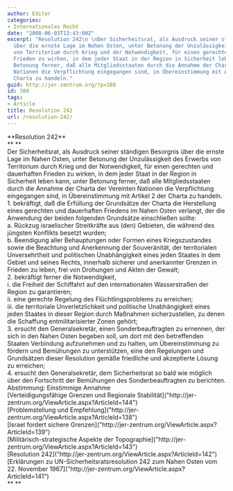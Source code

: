 ```yaml
---
author: Editor
categories:
- Internationales Recht
date: "2008-06-03T13:43:00Z"
excerpt: "Resolution 242\n \nDer Sicherheitsrat, als Ausdruck seiner ständigen Besorgnis
  über die ernste Lage im Nahen Osten, unter Betonung der Unzulässigkeit des Erwerbs
  von Territorium durch Krieg und der Notwendigkeit, für einen gerechten und dauerhaften
  Frieden zu wirken, in dem jeder Staat in der Region in Sicherheit leben kann, unter
  Betonung ferner, daß alle Mitgliedsstaaten durch die Annahme der Charta der Vereinten
  Nationen die Verpflichtung eingegangen sind, in Übereinstimmung mit Artikel 2 der
  Charta zu handeln."
guid: http://jer-zentrum.org/?p=388
id: 388
tags:
- Article
title: Resolution 242
url: /resolution-242/
---
```


<div><div>**<font size=""3"">Resolution 242</font>**</div><div>**<font size=""3""> </font>**</div><div><font size=""3"">Der Sicherheitsrat, als Ausdruck seiner ständigen Besorgnis über die ernste Lage im Nahen Osten, unter Betonung der Unzulässigkeit des Erwerbs von Territorium durch Krieg und der Notwendigkeit, für einen gerechten und dauerhaften Frieden zu wirken, in dem jeder Staat in der Region in Sicherheit leben kann, unter Betonung ferner, daß alle Mitgliedsstaaten durch die Annahme der Charta der Vereinten Nationen die Verpflichtung eingegangen sind, in Übereinstimmung mit Artikel 2 der Charta zu handeln.</font></div><div><font size=""3""> </font></div><div><font size=""3""><span>1.<span> </span></span>bekräftigt, daß die Erfüllung der Grundsätze der Charta die Herstellung eines gerechten und dauerhaften Friedens im Nahen Osten verlangt, der die Anwendung der beiden folgenden Grundsätze einschließen sollte: </font></div><div><font size=""3""><span>a.<span> </span></span>Rückzug israelischer Streitkräfte aus (den) Gebieten, die während des jüngsten Konflikts besetzt wurden;</font></div><div><font size=""3""> </font></div><div><font size=""3""><span>b.<span> </span></span>Beendigung aller Behauptungen oder Formen eines Kriegszustandes sowie die Beachtung und Anerkennung der Souveränität, der territorialen Unversehrtheit und politischen Unabhängigkeit eines jeden Staates in dem Gebiet und seines Rechts, innerhalb sicherer und anerkannter Grenzen in Frieden zu leben, frei von Drohungen und Akten der Gewalt;</font></div><div><font size=""3""> </font></div><div><font size=""3""><span>2.<span> </span></span>bekräftigt ferner die Notwendigkeit, </font></div><div><font size=""3"">i. die Freiheit der Schiffahrt auf den internationalen Wasserstraßen der Region zu garantieren; </font></div><div><font size=""3"">ii. eine gerechte Regelung des Flüchtlingsproblems zu erreichen;</font></div><div><font size=""3"">iii. die territoriale Unverletzlichkeit und politische Unabhängigkeit eines jeden Staates in dieser Region durch Maßnahmen sicherzustellen, zu denen die Schaffung entmilitarisierter Zonen gehört; </font></div><div><font size=""3""> </font></div><div><font size=""3""><span>3.<span> </span></span>ersucht den Generalsekretär, einen Sonderbeauftragten zu ernennen, der sich in den Nahen Osten begeben soll, um dort mit den betreffenden Staaten Verbindung aufzunehmen und zu halten, um Übereinstimmung zu fördern und Bemühungen zu unterstützen, eine den Regelungen und Grundsätzen dieser Resolution gemäße friedliche und akzeptierte Lösung zu erreichen;</font></div><div><font size=""3""> </font></div><div><font size=""3""><span>4.<span> </span></span>ersucht den Generalsekretär, dem Sicherheitsrat so bald wie möglich über den Fortschritt der Bemühungen des Sonderbeauftragten zu berichten.</font></div><div><font size=""3""> </font></div><div><font size=""3""> </font></div><div><font size=""3"">Abstimmung: Einstimmige Annahme </font></div><div><font size=""3""> </font></div><div><font size=""3""> </font></div><div><font size=""3"">[Verteidigungsfähige Grenzen und Regionale Stabilität]("http://jer-zentrum.org/ViewArticle.aspx?ArticleId=144")</font></div><div><font size=""3""> </font></div><div>[<font size=""3"">Problemstellung und Empfehlung</font>]("http://jer-zentrum.org/ViewArticle.aspx?ArticleId=138")</div><div><font size=""3""> </font></div><div>[<font size=""3"">Israel fordert sichere Grenzen</font>]("http://jer-zentrum.org/ViewArticle.aspx?ArticleId=139")</div><div><font size=""3""> </font></div><div>[<font size=""3"">Militärisch-strategische Aspekte der Topographie</font>]("http://jer-zentrum.org/ViewArticle.aspx?ArticleId=143")</div><div><font size=""3""> </font></div><div>[<font size=""3"">Resolution 242</font>]("http://jer-zentrum.org/ViewArticle.aspx?ArticleId=142")</div><div><font size=""3""> </font></div><div>[<font size=""3"">Erklärungen zu UN-Sicherheitsratsresolution 242 zum Nahen Osten vom 22. November 1967</font>]("http://jer-zentrum.org/ViewArticle.aspx?ArticleId=141")</div><div>**<font size=""3""> </font>**</div></div><div><font size=""3""></font></div><div></div>